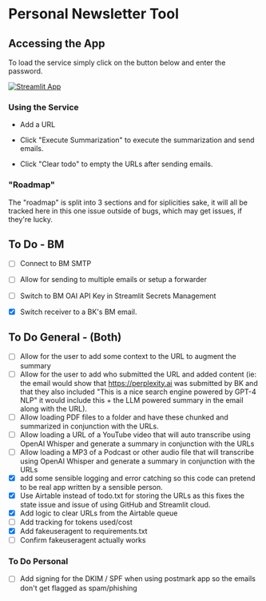 # Personal Newsletter Tool

## Accessing the App

To load the service simply click on the button below and enter the password. 

[![Streamlit App](https://static.streamlit.io/badges/streamlit_badge_black_white.svg)](https://personal-news.streamlit.app/)

### Using the Service

* Add a URL

* Click "Execute Summarization" to execute the summarization and send emails.

* Click "Clear todo" to empty the URLs after sending emails.


### "Roadmap"

The "roadmap" is split into 3 sections and for siplicities sake, it will all be tracked here in this one issue outside of bugs, which may get issues, if they're lucky. 

## To Do - BM

- [ ] Connect to BM SMTP
- [ ] Allow for sending to multiple emails or setup a forwarder
- [ ] Switch to BM OAI API Key in Streamlit Secrets Management
- [x] Switch receiver to a BK's BM email. 


## To Do General - (Both)

- [ ] Allow for the user to add some context to the URL to augment the summary 
- [ ] Allow for the user to add who submitted the URL and added content (ie: the email would show that https://perplexity.ai was submitted by BK and that they also included "This is a nice search engine powered by GPT-4 NLP" it would include this + the LLM powered summary in the email along with the URL).  
- [ ] Allow loading PDF files to a folder and have these chunked and summarized in conjunction with the URLs.
- [ ] Allow loading a URL of a YouTube video that will auto transcribe using OpenAI Whisper and generate a summary in conjunction with the URLs
- [ ] Allow loading a MP3 of a Podcast or other audio file that will transcribe using OpenAI Whisper and generate a summary in conjunction with the URLs
- [x] add some sensible logging and error catching so this code can pretend to be real app written by a sensible person.
- [x] Use Airtable instead of todo.txt for storing the URLs as this fixes the state issue and issue of using GitHub and Streamlit cloud.
- [x] Add logic to clear URLs from the Airtable queue
- [ ] Add tracking for tokens used/cost
- [x] Add fakeuseragent to requirements.txt 
- [ ] Confirm fakeuseragent actually works

### To Do Personal

- [ ] Add signing for the DKIM / SPF when using postmark app so the emails don't get flagged as spam/phishing


